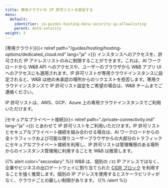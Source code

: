 ```yaml
---
title: 専用クラウドの IP 許可リストを設定する
menu:
  default:
    identifier: ja-guides-hosting-data-security-ip-allowlisting
    parent: data-security
weight: 3
---
```


[専用クラウド]({{< relref path="/guides/hosting/hosting-options/dedicated_cloud.md" lang="ja" >}}) インスタンスへのアクセスを、許可された IP アドレスリストのみに制限することができます。これは、AI ワークロードから W&B API へのアクセスや、ユーザーのブラウザから W&B アプリ UI へのアクセスにも適用されます。IP 許可リストが専用クラウドインスタンスに設定されると、W&B は他の未承認の場所からのリクエストを拒否します。専用クラウドインスタンスで IP 許可リスト設定をご希望の場合は、W&B チームまでご連絡ください。

IP 許可リストは、AWS、GCP、Azure 上の専用クラウドインスタンスでご利用いただけます。

[セキュアなプライベート接続]({{< relref path="./private-connectivity.md" lang="ja" >}}) とあわせて IP 許可リストをご利用いただけます。IP 許可リストとセキュアなプライベート接続を組み合わせる場合は、AI ワークロードからの全トラフィックおよび可能な限りユーザーブラウザからの大部分のトラフィックにセキュアなプライベート接続を利用し、IP 許可リストは管理権限のある場所からのインスタンス管理用に利用することを W&B は推奨します。

{{% alert color="secondary" %}}
W&B は、個別の `/32` IP アドレスではなく、企業やビジネスの出口ゲートウェイに割り当てられた [CIDR ブロック](https://en.wikipedia.org/wiki/Classless_Inter-Domain_Routing) を利用することを強く推奨します。個別の IP アドレスを使用するとスケーラビリティがなく、クラウドごとの厳しい制限があります。
{{% /alert %}}